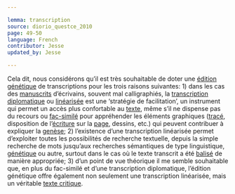 ```yaml
---

lemma: transcription
source: diorio_questce_2010
page: 49-50
language: French
contributor: Jesse
updated_by: Jesse

---
```

Cela dit, nous considérons qu’il est très souhaitable de doter une [édition génétique](editionGenetic.html) de transcriptions pour les trois raisons suivantes: 1) dans les cas des [manuscrits](manuscript.html) d’écrivains, souvent mal calligraphiés, la [transcription diplomatique](transcriptionDiplomatic.html) ou [linéarisée](transcriptionLinear.html) est une ‘stratégie de facilitation’, un instrument qui permet un accès plus confortable au [texte](text.html), même s’il ne dispense pas du recours ou [fac-similé](facsimile.html) pour appréhender les éléments graphiques ([tracé](trace.html), disposition de l’[écriture](writingProcess.html) sur la [page](page.html), dessins, etc.) qui peuvent contribuer à expliquer la [genèse](genesis.html); 2) l’existence d’une transcription linéarisée permet d’exploiter toutes les possibilités de recherche textuelle, depuis la simple recherche de mots jusqu’aux recherches sémantiques de type linguistique, [génétique](geneticCriticism.html) ou autre, surtout dans le cas où le texte transcrit a été [balisé](markup.html) de manière appropriée; 3) d’un point de vue théorique il me semble souhaitable que, en plus du fac-similé et d’une transcription diplomatique, l’édition génétique offre également non seulement une transcription linéarisée, mais un véritable [texte critique](textCritical.html).
